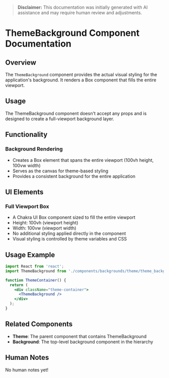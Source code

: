 > **Disclaimer:** This documentation was initially generated with AI assistance and may require human review and adjustments.

# ThemeBackground Component Documentation

## Overview
The `ThemeBackground` component provides the actual visual styling for the application's background. It renders a Box component that fills the entire viewport.

## Usage

The ThemeBackground component doesn't accept any props and is designed to create a full-viewport background layer.

## Functionality

### Background Rendering
- Creates a Box element that spans the entire viewport (100vh height, 100vw width)
- Serves as the canvas for theme-based styling
- Provides a consistent background for the entire application

## UI Elements

### Full Viewport Box
- A Chakra UI Box component sized to fill the entire viewport
- Height: 100vh (viewport height)
- Width: 100vw (viewport width)
- No additional styling applied directly in the component
- Visual styling is controlled by theme variables and CSS

## Usage Example

```jsx
import React from 'react';
import ThemeBackground from './components/backgrounds/theme/theme_backgrounds/ThemeBackground';

function ThemeContainer() {
  return (
    <div className="theme-container">
      <ThemeBackground />
    </div>
  );
}
```

## Related Components

- **Theme**: The parent component that contains ThemeBackground
- **Background**: The top-level background component in the hierarchy

## Human Notes
 No human notes yet! 